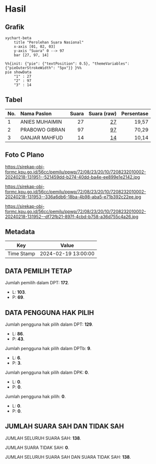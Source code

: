 # Hasil

## Grafik

```mermaid
xychart-beta
    title "Perolehan Suara Nasional"
    x-axis [01, 02, 03]
    y-axis "Suara" 0 --> 97
    bar [27, 97, 14]
```

```mermaid
%%{init: {"pie": {"textPosition": 0.5}, "themeVariables": {"pieOuterStrokeWidth": "5px"}} }%%
pie showData
    "1" : 27
    "2" : 97
    "3" : 14
```

## Tabel

| No. | Nama Paslon    | Suara | Suara (raw) | Persentase |
|:--- |:-------------- | -----:| -----------:| ----------:|
| 1   | ANIES MUHAIMIN | 27    | [27][p-1]   | 19,57      |
| 2   | PRABOWO GIBRAN | 97    | [97][p-2]   | 70,29      |
| 3   | GANJAR MAHFUD  | 14    | [14][p-3]   | 10,14      |


[p-1]: https://github.com/gigit-pemilu/pemilu-2024/blob/main/pilpres/hitung-suara/sub/72-sulawesi-tengah/sub/08-parigi-moutong/sub/23-sidoan/sub/2010-bainaa-selatan/sub/002-tps/sub/paslon-1.txt
[p-2]: https://github.com/gigit-pemilu/pemilu-2024/blob/main/pilpres/hitung-suara/sub/72-sulawesi-tengah/sub/08-parigi-moutong/sub/23-sidoan/sub/2010-bainaa-selatan/sub/002-tps/sub/paslon-2.txt
[p-3]: https://github.com/gigit-pemilu/pemilu-2024/blob/main/pilpres/hitung-suara/sub/72-sulawesi-tengah/sub/08-parigi-moutong/sub/23-sidoan/sub/2010-bainaa-selatan/sub/002-tps/sub/paslon-3.txt

## Foto C Plano

https://sirekap-obj-formc.kpu.go.id/56cc/pemilu/ppwp/72/08/23/20/10/7208232010002-20240218-131951--521459dd-b274-40dd-ba4e-ee899e1e2142.jpg

https://sirekap-obj-formc.kpu.go.id/56cc/pemilu/ppwp/72/08/23/20/10/7208232010002-20240218-131953--336a6db6-18ba-4b98-aba5-e71b392c22ee.jpg

https://sirekap-obj-formc.kpu.go.id/56cc/pemilu/ppwp/72/08/23/20/10/7208232010002-20240218-131952--df72fb21-897f-4cbd-b758-a36d755c4a26.jpg


## Metadata

| Key        | Value               |
| ---------- | ------------------- |
| Time Stamp | 2024-02-19 13:00:00 |


## DATA PEMILIH TETAP

Jumlah pemilih dalam DPT: **172**.
 * L: **103**.
 * P: **69**.

## DATA PENGGUNA HAK PILIH

Jumlah pengguna hak pilih dalam DPT: **129**.
 * L: **86**.
 * P: **43**.

Jumlah pengguna hak pilih dalam DPTb: **9**.
 * L: **6**.
 * P: **3**.

Jumlah pengguna hak pilih dalam DPK: **0**.
 * L: **0**.
 * P: **0**.

Jumlah pengguna hak pilih: **0**.
 * L: **0**.
 * P: **0**.

## JUMLAH SUARA SAH DAN TIDAK SAH

JUMLAH SELURUH SUARA SAH: **138**.

JUMLAH SUARA TIDAK SAH: **0**.

JUMLAH SELURUH SUARA SAH DAN SUARA TIDAK SAH: **138**.


